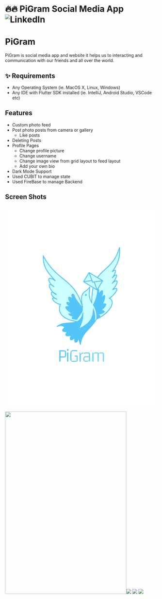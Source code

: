 # 🔥🔥 PiGram Social Media App  ![LinkedIn](https://www.linkedin.com/in/mohammed-gamal-25a102167/)
# PiGram
PiGram is social media app and website it helps us to interacting and communication with our friends and all over the world.
## ✨ Requirements
* Any Operating System (ie. MacOS X, Linux, Windows)
* Any IDE with Flutter SDK installed (ie. IntelliJ, Android Studio, VSCode etc)
## Features
* Custom photo feed
* Post photo posts from camera or gallery
  * Like posts
* Deleting Posts
* Profile Pages
  * Change profile picture
  * Change username
  * Change image view from grid layout to feed layout
  * Add your own bio
* Dark Mode Support
* Used CUBIT to manage state
* Used FireBase to manage Backend

## Screen Shots
  #### ![Logo](assets/Images/logo.png)
<img height="600" src="D:/Flutter/projects/1.jpg" width="400"/>![](D:/Flutter/projects/2.jpg)
![](D:/Flutter/projects/3.jpg)
![](D:/Flutter/projects/4.jpg)
